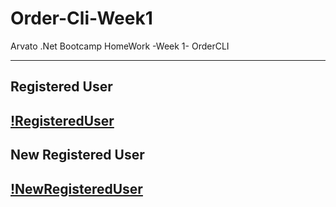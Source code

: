# Order-Cli-Week1
Arvato .Net Bootcamp HomeWork -Week 1- OrderCLI

---
**Registered User**
---
[!RegisteredUser](https://raw.githubusercontent.com/malikagan48/Order-Cli-Week1/main/MustafaAliKaganKucukOdev1/Main/images/12.PNG)
---
**New Registered User**
---
[!NewRegisteredUser](https://raw.githubusercontent.com/malikagan48/Order-Cli-Week1/main/MustafaAliKaganKucukOdev1/Main/images/13.PNG)
---
